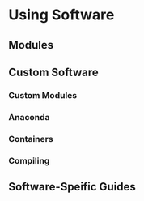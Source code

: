 
# Using Software

## Modules

## Custom Software

### Custom Modules

### Anaconda

### Containers

### Compiling

## Software-Speific Guides


